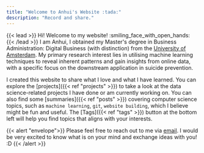 ```yaml
---
title: "Welcome to Anhui's Website :tada:"
description: "Record and share."
---
```

{{< lead >}}
Hi! Welcome to my website! 
:smiling_face_with_open_hands:<br>
{{< /lead >}}
I am Anhui, I obtained my Master's degree in Business Administration: Digital Business (with distinction) from the [University of Amsterdam](https://www.uva.nl/). My primary research interest lies in utilising machine learning techniques to reveal inherent patterns and gain insights from online data, with a specific focus on the downstream application in suicide prevention.<br>

I created this website to share what I love and what I have learned. You can explore the [projects]({{< ref "projects" >}}) to take a look at the data science-related projects I have done or am currently working on. You can also find some [summaries]({{< ref "posts" >}}) covering computer science topics, such as `machine learning`, `git`, `website building`, which I believe might be fun and useful. The [Tags]({{< ref "tags" >}}) button at the bottom left will help you find topics that aligns with your interests.<br>


<!--
<div class="flex px-4 py-2 mb-8 text-base rounded-md bg-primary-100 dark:bg-primary-900">
  <span class="flex items-center ltr:pr-3 rtl:pl-3 text-primary-400">
    {{< icon "triangle-exclamation" >}}
  </span>
  <span class="flex items-center justify-between grow dark:text-neutral-300">
    <span class="prose dark:prose-invert">This is a demo of the <code id="layout">background</code> layout.</span>
    <button
      id="switch-layout-button"
      class="px-4 !text-neutral !no-underline rounded-md bg-primary-600 hover:!bg-primary-500 dark:bg-primary-800 dark:hover:!bg-primary-700"
    >
      Switch layout &orarr;
    </button>
  </span>
</div>


<p align="center"> 
<b>Topic extraction from Anhui:</b>
</p>
{{< typeit
tag=h4
speed=50
lifelike=true
breakLines=false
loop=true
>}}
Love
Curious
Kind
{{< /typeit >}}
-->
{{< alert "envelope">}}
Please feel free to reach out to me via [email](mailto:Anhui_Gui@outlook.com). I would be very excited to know what is on your mind and exchange ideas with you! :D
{{< /alert >}}

